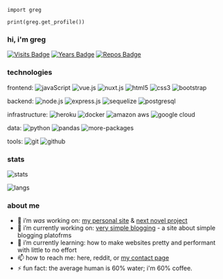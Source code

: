 `import greg`

`print(greg.get_profile())`

### hi, i'm greg

<!--

<p align="left"> <img src="https://komarev.com/ghpvc/?username=gms64" alt="gms64" /> </p>
-->

[![Visits Badge](https://badges.pufler.dev/visits/gms64/gms64)](https://badges.pufler.dev)
[![Years Badge](https://badges.pufler.dev/years/gms64)](https://badges.pufler.dev)
[![Repos Badge](https://badges.pufler.dev/repos/gms64)](https://badges.pufler.dev)

### technologies

frontend: 
![javaScript](https://img.shields.io/badge/-JavaScript-black?style=flat-square&logo=javascript)
![vue.js](https://img.shields.io/badge/-Vue-black?style=flat-square&logo=vue.js)
![nuxt.js](https://img.shields.io/badge/-Nuxt-black?style=flat-square&logo=nuxt.js)
![html5](https://img.shields.io/badge/-HTML5-black?style=flat-square&logo=html5&logoColor=white)
![css3](https://img.shields.io/badge/-CSS3-black?style=flat-square&logo=css3)
![bootstrap](https://img.shields.io/badge/-Bootstrap-black?style=flat-square&logo=bootstrap)

backend:
![node.js](https://img.shields.io/badge/-Nodejs-black?style=flat-square&logo=Node.js)
![express.js](https://img.shields.io/badge/-ExpressJs-black?style=flat-square)
![sequelize](https://img.shields.io/badge/-Nodejs-black?style=flat-square)
![postgresql](https://img.shields.io/badge/-PostgreSQL-black?style=flat-square&logo=postgresql)

infrastructure:
![heroku](https://img.shields.io/badge/-Heroku-black?style=flat-square&logo=heroku)
![docker](https://img.shields.io/badge/-Docker-black?style=flat-square&logo=docker)
![amazon aws](https://img.shields.io/badge/Amazon%20AWS-black?style=flat-square&logo=amazon-aws)
![google cloud](https://img.shields.io/badge/Google%20Cloud-black?style=flat-square&logo=google-cloud)

data:
![python](https://img.shields.io/badge/-Python-black?style=flat-square&logo=Python)
![pandas](https://img.shields.io/badge/-pandas-black?style=flat-square&logo=pandas)
![more-packages](https://img.shields.io/badge/-more%20packages-black?style=flat-square)


tools:
![git](https://img.shields.io/badge/-Git-black?style=flat-square&logo=git)
![github](https://img.shields.io/badge/-GitHub-black?style=flat-square&logo=github)

### stats

![stats](https://github-readme-stats.vercel.app/api?username=gms64&count_private=true&theme=dark&show_icons=true&include_all_commits=true)

![langs](https://github-readme-stats.vercel.app/api/top-langs/?username=gms64&theme=dark)

### about me

- 🔭 i’m *was* working on: [my personal site](https://gregondata.com/) & [next novel project](https://nextnovelproject.com/)
- 🔭 i’m currently working on: [very simple blogging](https://verysimpleblogging.com/) - a site about simple blogging platofrms
- 🌱 i’m currently learning: how to make websites pretty and performant with little to no effort
- 📫 how to reach me: here, reddit, or [my contact page](https://verysimpleblogging.com/contact)
- ⚡ fun fact: the average human is 60% water; i'm 60% coffee.


<!--
**gms64/gms64** is a ✨ _special_ ✨ repository because its `README.md` (this file) appears on your GitHub profile.

-->
